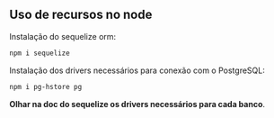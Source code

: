 ## Uso de recursos no node

Instalação do sequelize orm:
```bash
npm i sequelize
```

Instalação dos drivers necessários para conexão com o PostgreSQL:
```bash
npm i pg-hstore pg
```
**Olhar na doc do sequelize os drivers necessários para cada banco**.